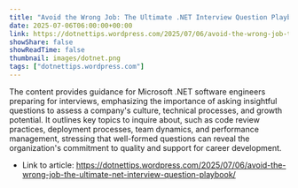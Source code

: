 ```yaml
---
title: "Avoid the Wrong Job: The Ultimate .NET Interview Question Playbook"
date: 2025-07-06T06:00:00+00:00
link: https://dotnettips.wordpress.com/2025/07/06/avoid-the-wrong-job-the-ultimate-net-interview-question-playbook/
showShare: false
showReadTime: false
thumbnail: images/dotnet.png
tags: ["dotnettips.wordpress.com"]
---
```

The content provides guidance for Microsoft .NET software engineers preparing for interviews, emphasizing the importance of asking insightful questions to assess a company's culture, technical processes, and growth potential. It outlines key topics to inquire about, such as code review practices, deployment processes, team dynamics, and performance management, stressing that well-formed questions can reveal the organization's commitment to quality and support for career development.

- Link to article: https://dotnettips.wordpress.com/2025/07/06/avoid-the-wrong-job-the-ultimate-net-interview-question-playbook/